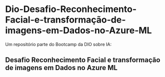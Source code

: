 # Dio-Desafio-Reconhecimento-Facial-e-transformação-de-imagens-em-Dados-no-Azure-ML
Um repositório parte do Bootcamp da DIO sobre IA: 
## Desafio Reconhecimento Facial e transformação de imagens em Dados no Azure ML
